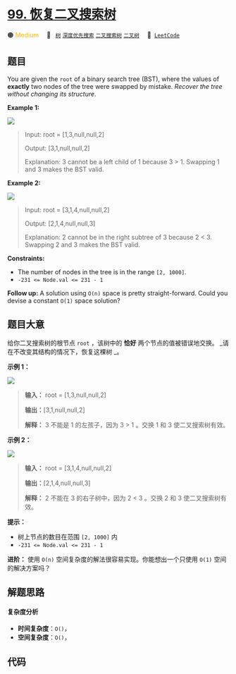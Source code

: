 # [99. 恢复二叉搜索树](https://leetcode.com/problems/recover-binary-search-tree)

🟠 <font color=#ffb800>Medium</font>&emsp; 🔖&ensp; [`树`](/outline/tag/tree.md) [`深度优先搜索`](/outline/tag/depth-first-search.md) [`二叉搜索树`](/outline/tag/binary-search-tree.md) [`二叉树`](/outline/tag/binary-tree.md)&emsp; 🔗&ensp;[`LeetCode`](https://leetcode.com/problems/recover-binary-search-tree)

## 题目

You are given the `root` of a binary search tree (BST), where the values of
**exactly** two nodes of the tree were swapped by mistake. _Recover the tree
without changing its structure_.



**Example 1:**

![](https://assets.leetcode.com/uploads/2020/10/28/recover1.jpg)

> Input: root = [1,3,null,null,2]
> 
> Output: [3,1,null,null,2]
> 
> Explanation: 3 cannot be a left child of 1 because 3 > 1. Swapping 1 and 3 makes the BST valid.

**Example 2:**

![](https://assets.leetcode.com/uploads/2020/10/28/recover2.jpg)

> Input: root = [3,1,4,null,null,2]
> 
> Output: [2,1,4,null,null,3]
> 
> Explanation: 2 cannot be in the right subtree of 3 because 2 < 3. Swapping 2 and 3 makes the BST valid.

**Constraints:**

  * The number of nodes in the tree is in the range `[2, 1000]`.
  * `-231 <= Node.val <= 231 - 1`



**Follow up:** A solution using `O(n)` space is pretty straight-forward. Could
you devise a constant `O(1)` space solution?


## 题目大意

给你二叉搜索树的根节点 `root` ，该树中的 **恰好** 两个节点的值被错误地交换。 _请在不改变其结构的情况下，恢复这棵树  _。



**示例 1：**

![](https://assets.leetcode.com/uploads/2020/10/28/recover1.jpg)

> 
> 
> 
> 
> 
> **输入：** root = [1,3,null,null,2]
> 
> **输出：**[3,1,null,null,2]
> 
> **解释：** 3 不能是 1 的左孩子，因为 3 > 1 。交换 1 和 3 使二叉搜索树有效。
> 
> 

**示例 2：**

![](https://assets.leetcode.com/uploads/2020/10/28/recover2.jpg)

> 
> 
> 
> 
> 
> **输入：** root = [3,1,4,null,null,2]
> 
> **输出：**[2,1,4,null,null,3]
> 
> **解释：** 2 不能在 3 的右子树中，因为 2 < 3 。交换 2 和 3 使二叉搜索树有效。



**提示：**

  * 树上节点的数目在范围 `[2, 1000]` 内
  * `-231 <= Node.val <= 231 - 1`



**进阶：** 使用 `O(n)` 空间复杂度的解法很容易实现。你能想出一个只使用 `O(1)` 空间的解决方案吗？


## 解题思路

#### 复杂度分析

- **时间复杂度**：`O()`，
- **空间复杂度**：`O()`，

## 代码

```javascript

```